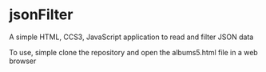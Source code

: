 # jsonFilter
A simple HTML, CCS3, JavaScript application to read and filter JSON data

To use, simple clone the repository and open the albums5.html file in a web browser
